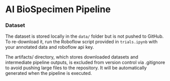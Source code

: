 # AI BioSpecimen Pipeline

### Dataset
The dataset is stored locally in the `data/` folder but is not pushed to GitHub.  
To re-download it, run the Roboflow script provided in `trials.ipynb` with your annotated data and roboflow api key.

The artifacts/ directory, which stores downloaded datasets and intermediate pipeline outputs, is excluded from version control via .gitignore to avoid pushing large files to the repository. It will be automatically generated when the pipeline is executed.